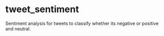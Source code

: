 # tweet_sentiment
Sentiment analysis for tweets to classify whether its negative or positive and neutral.

